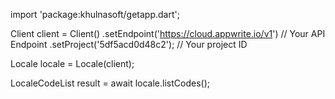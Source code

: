 import 'package:khulnasoft/getapp.dart';

Client client = Client()
    .setEndpoint('https://cloud.appwrite.io/v1') // Your API Endpoint
    .setProject('5df5acd0d48c2'); // Your project ID

Locale locale = Locale(client);

LocaleCodeList result = await locale.listCodes();
